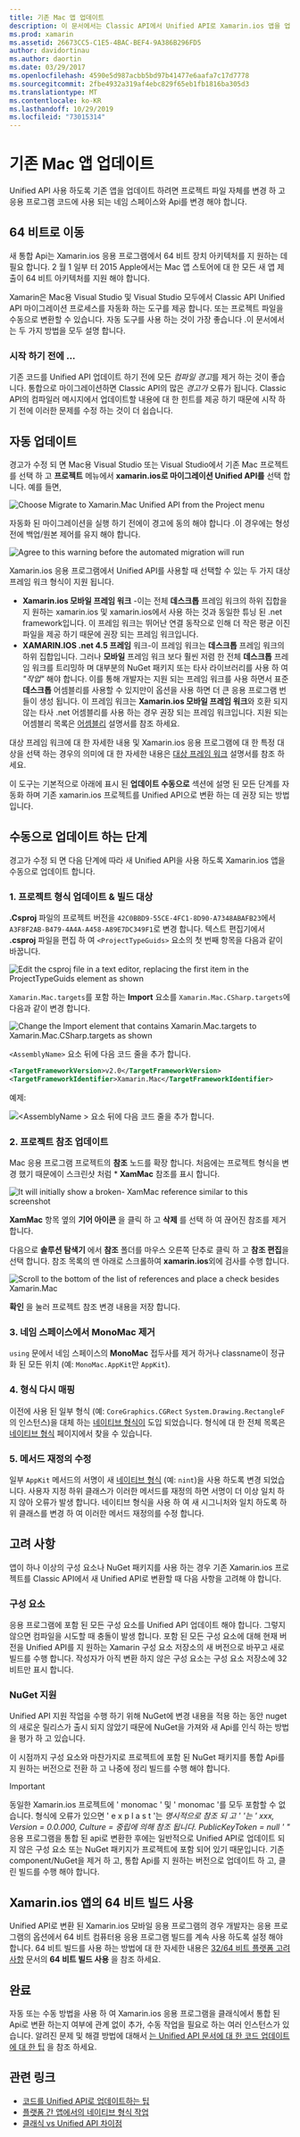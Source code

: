 ```yaml
---
title: 기존 Mac 앱 업데이트
description: 이 문서에서는 Classic API에서 Unified API로 Xamarin.ios 앱을 업데이트 하기 위해 따라야 하는 단계를 설명 합니다.
ms.prod: xamarin
ms.assetid: 26673CC5-C1E5-4BAC-BEF4-9A386B296FD5
author: davidortinau
ms.author: daortin
ms.date: 03/29/2017
ms.openlocfilehash: 4590e5d987acbb5bd97b41477e6aafa7c17d7778
ms.sourcegitcommit: 2fbe4932a319af4ebc829f65eb1fb1816ba305d3
ms.translationtype: MT
ms.contentlocale: ko-KR
ms.lasthandoff: 10/29/2019
ms.locfileid: "73015314"
---
```

# <a name="updating-existing-mac-apps"></a>기존 Mac 앱 업데이트

Unified API 사용 하도록 기존 앱을 업데이트 하려면 프로젝트 파일 자체를 변경 하 고 응용 프로그램 코드에 사용 되는 네임 스페이스와 Api를 변경 해야 합니다.

## <a name="the-road-to-64-bits"></a>64 비트로 이동

새 통합 Api는 Xamarin.ios 응용 프로그램에서 64 비트 장치 아키텍처를 지 원하는 데 필요 합니다. 2 월 1 일부 터 2015 Apple에서는 Mac 앱 스토어에 대 한 모든 새 앱 제출이 64 비트 아키텍처를 지원 해야 합니다.

Xamarin은 Mac용 Visual Studio 및 Visual Studio 모두에서 Classic API Unified API 마이그레이션 프로세스를 자동화 하는 도구를 제공 합니다. 또는 프로젝트 파일을 수동으로 변환할 수 있습니다. 자동 도구를 사용 하는 것이 가장 좋습니다 .이 문서에서는 두 가지 방법을 모두 설명 합니다.

### <a name="before-you-start"></a>시작 하기 전에 ...

기존 코드를 Unified API 업데이트 하기 전에 모든 *컴파일 경고*를 제거 하는 것이 좋습니다. 통합으로 마이그레이션하면 Classic API의 많은 *경고가* 오류가 됩니다. Classic API의 컴파일러 메시지에서 업데이트할 내용에 대 한 힌트를 제공 하기 때문에 시작 하기 전에 이러한 문제를 수정 하는 것이 더 쉽습니다.

## <a name="automated-updating"></a>자동 업데이트

경고가 수정 되 면 Mac용 Visual Studio 또는 Visual Studio에서 기존 Mac 프로젝트를 선택 하 고 **프로젝트** 메뉴에서 **xamarin.ios로 마이그레이션 Unified API를** 선택 합니다. 예를 들면,

![](updating-mac-apps-images/beta-tool1.png "Choose Migrate to Xamarin.Mac Unified API from the Project menu")

자동화 된 마이그레이션을 실행 하기 전에이 경고에 동의 해야 합니다 .이 경우에는 형성 전에 백업/원본 제어를 유지 해야 합니다.

![](updating-mac-apps-images/migrate01.png "Agree to this warning before the automated migration will run")

Xamarin.ios 응용 프로그램에서 Unified API를 사용할 때 선택할 수 있는 두 가지 대상 프레임 워크 형식이 지원 됩니다.

- **Xamarin.ios 모바일 프레임 워크** -이는 전체 **데스크톱** 프레임 워크의 하위 집합을 지 원하는 xamarin.ios 및 xamarin.ios에서 사용 하는 것과 동일한 튜닝 된 .net framework입니다. 이 프레임 워크는 뛰어난 연결 동작으로 인해 더 작은 평균 이진 파일을 제공 하기 때문에 권장 되는 프레임 워크입니다.
- **XAMARIN.IOS .net 4.5 프레임** 워크-이 프레임 워크는 **데스크톱** 프레임 워크의 하위 집합입니다. 그러나 **모바일** 프레임 워크 보다 훨씬 저렴 한 전체 **데스크톱** 프레임 워크를 트리밍하 며 대부분의 NuGet 패키지 또는 타사 라이브러리를 사용 하 여 _"작업"_ 해야 합니다. 이를 통해 개발자는 지원 되는 프레임 워크를 사용 하면서 표준 **데스크톱** 어셈블리를 사용할 수 있지만이 옵션을 사용 하면 더 큰 응용 프로그램 번들이 생성 됩니다. 이 프레임 워크는 **Xamarin.ios 모바일 프레임 워크**와 호환 되지 않는 타사 .net 어셈블리를 사용 하는 경우 권장 되는 프레임 워크입니다. 지원 되는 어셈블리 목록은 [어셈블리](~/cross-platform/internals/available-assemblies.md) 설명서를 참조 하세요.

대상 프레임 워크에 대 한 자세한 내용 및 Xamarin.ios 응용 프로그램에 대 한 특정 대상을 선택 하는 경우의 의미에 대 한 자세한 내용은 [대상 프레임 워크](~/mac/platform/target-framework.md) 설명서를 참조 하세요. 

이 도구는 기본적으로 아래에 표시 된 **업데이트 수동으로** 섹션에 설명 된 모든 단계를 자동화 하며 기존 xamarin.ios 프로젝트를 Unified API으로 변환 하는 데 권장 되는 방법입니다.

## <a name="steps-to-update-manually"></a>수동으로 업데이트 하는 단계

경고가 수정 되 면 다음 단계에 따라 새 Unified API을 사용 하도록 Xamarin.ios 앱을 수동으로 업데이트 합니다.

### <a name="1-update-project-type--build-target"></a>1. 프로젝트 형식 업데이트 & 빌드 대상

**.Csproj** 파일의 프로젝트 버전을 `42C0BBD9-55CE-4FC1-8D90-A7348ABAFB23`에서 `A3F8F2AB-B479-4A4A-A458-A89E7DC349F1`로 변경 합니다. 텍스트 편집기에서 **.csproj** 파일을 편집 하 여 `<ProjectTypeGuids>` 요소의 첫 번째 항목을 다음과 같이 바꿉니다.

![](updating-mac-apps-images/csproj.png "Edit the csproj file in a text editor, replacing the first item in the ProjectTypeGuids element as shown")

`Xamarin.Mac.targets`를 포함 하는 **Import** 요소를 `Xamarin.Mac.CSharp.targets`에 다음과 같이 변경 합니다.

![](updating-mac-apps-images/csproj2.png "Change the Import element that contains Xamarin.Mac.targets to Xamarin.Mac.CSharp.targets as shown")

`<AssemblyName>` 요소 뒤에 다음 코드 줄을 추가 합니다.

```xml
<TargetFrameworkVersion>v2.0</TargetFrameworkVersion>
<TargetFrameworkIdentifier>Xamarin.Mac</TargetFrameworkIdentifier>

```

예제:

![\<AssemblyName > 요소 뒤에 다음 코드 줄을 추가 합니다.](updating-mac-apps-images/csproj3.png)

### <a name="2-update-project-references"></a>2. 프로젝트 참조 업데이트

Mac 응용 프로그램 프로젝트의 **참조** 노드를 확장 합니다. 처음에는 프로젝트 형식을 변경 했기 때문에이 스크린샷 처럼 * **XamMac** 참조를 표시 합니다.

![](updating-mac-apps-images/references.png "It will initially show a broken- XamMac reference similar to this screenshot")

**XamMac** 항목 옆의 **기어 아이콘** 을 클릭 하 고 **삭제** 를 선택 하 여 끊어진 참조를 제거 합니다.

다음으로 **솔루션 탐색기** 에서 **참조** 폴더를 마우스 오른쪽 단추로 클릭 하 고 **참조 편집**을 선택 합니다. 참조 목록의 맨 아래로 스크롤하여 **xamarin.ios**외에 검사를 수행 합니다.

![](updating-mac-apps-images/references2.png "Scroll to the bottom of the list of references and place a check besides Xamarin.Mac")

**확인** 을 눌러 프로젝트 참조 변경 내용을 저장 합니다.

### <a name="3-remove-monomac-from-namespaces"></a>3. 네임 스페이스에서 MonoMac 제거

`using` 문에서 네임 스페이스의 **MonoMac** 접두사를 제거 하거나 classname이 정규화 된 모든 위치 (예: `MonoMac.AppKit`만 `AppKit`).

### <a name="4-remap-types"></a>4. 형식 다시 매핑

이전에 사용 된 일부 형식 (예: `CoreGraphics.CGRect` `System.Drawing.RectangleF`의 인스턴스)을 대체 하는 [네이티브 형식이](~/cross-platform/macios/nativetypes.md) 도입 되었습니다. 형식에 대 한 전체 목록은 [네이티브 형식](~/cross-platform/macios/nativetypes.md) 페이지에서 찾을 수 있습니다.

### <a name="5-fix-method-overrides"></a>5. 메서드 재정의 수정

일부 `AppKit` 메서드의 서명이 새 [네이티브 형식](~/cross-platform/macios/nativetypes.md) (예: `nint`)을 사용 하도록 변경 되었습니다. 사용자 지정 하위 클래스가 이러한 메서드를 재정의 하면 서명이 더 이상 일치 하지 않아 오류가 발생 합니다. 네이티브 형식을 사용 하 여 새 시그니처와 일치 하도록 하위 클래스를 변경 하 여 이러한 메서드 재정의를 수정 합니다. 

## <a name="considerations"></a>고려 사항

앱이 하나 이상의 구성 요소나 NuGet 패키지를 사용 하는 경우 기존 Xamarin.ios 프로젝트를 Classic API에서 새 Unified API로 변환할 때 다음 사항을 고려해 야 합니다. 

### <a name="components"></a>구성 요소

응용 프로그램에 포함 된 모든 구성 요소를 Unified API 업데이트 해야 합니다. 그렇지 않으면 컴파일을 시도할 때 충돌이 발생 합니다. 포함 된 모든 구성 요소에 대해 현재 버전을 Unified API를 지 원하는 Xamarin 구성 요소 저장소의 새 버전으로 바꾸고 새로 빌드를 수행 합니다. 작성자가 아직 변환 하지 않은 구성 요소는 구성 요소 저장소에 32 비트만 표시 합니다.

### <a name="nuget-support"></a>NuGet 지원

Unified API 지원 작업을 수행 하기 위해 NuGet에 변경 내용을 적용 하는 동안 nuget의 새로운 릴리스가 출시 되지 않았기 때문에 NuGet을 가져와 새 Api를 인식 하는 방법을 평가 하 고 있습니다. 

이 시점까지 구성 요소와 마찬가지로 프로젝트에 포함 된 NuGet 패키지를 통합 Api를 지 원하는 버전으로 전환 하 고 나중에 정리 빌드를 수행 해야 합니다.

> [!IMPORTANT]
> 동일한 Xamarin.ios 프로젝트에 ' monomac ' 및 ' monomac '를 모두 포함할 수 없습니다. 형식에 오류가 있으면 ' e x p l a s t '는 _명시적으로 참조 되 고 ' '는 ' xxx, Version = 0.0.000, Culture = 중립에 의해 참조 됩니다. PublicKeyToken = null ' "_ 응용 프로그램을 통합 된 api로 변환한 후에는 일반적으로 Unified API로 업데이트 되지 않은 구성 요소 또는 NuGet 패키지가 프로젝트에 포함 되어 있기 때문입니다. 기존 component/NuGet을 제거 하 고, 통합 Api를 지 원하는 버전으로 업데이트 하 고, 클린 빌드를 수행 해야 합니다.

## <a name="enabling-64-bit-builds-of-xamarinmac-apps"></a>Xamarin.ios 앱의 64 비트 빌드 사용

Unified API로 변환 된 Xamarin.ios 모바일 응용 프로그램의 경우 개발자는 응용 프로그램의 옵션에서 64 비트 컴퓨터용 응용 프로그램 빌드를 계속 사용 하도록 설정 해야 합니다. 64 비트 빌드를 사용 하는 방법에 대 한 자세한 내용은 [32/64 비트 플랫폼 고려 사항](~/cross-platform/macios/32-and-64/index.md) 문서의 **64 비트 빌드 사용** 을 참조 하세요.

## <a name="finishing-up"></a>완료

자동 또는 수동 방법을 사용 하 여 Xamarin.ios 응용 프로그램을 클래식에서 통합 된 Api로 변환 하는지 여부에 관계 없이 추가, 수동 작업을 필요로 하는 여러 인스턴스가 있습니다. 알려진 문제 및 해결 방법에 대해서 [는 Unified API 문서에 대 한 코드 업데이트에 대 한 팁](~/cross-platform/macios/unified/updating-tips.md) 을 참조 하세요.

## <a name="related-links"></a>관련 링크

- [코드를 Unified API로 업데이트하는 팁](~/cross-platform/macios/unified/updating-tips.md)
- [플랫폼 간 앱에서의 네이티브 형식 작업](~/cross-platform/macios/native-types-cross-platform.md)
- [클래식 vs Unified API 차이점](https://github.com/xamarin/release-notes-archive/blob/master/release-notes/ios/api_changes/classic-vs-unified-8.6.0/index.md)
